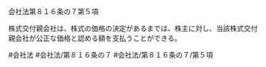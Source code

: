会社法第８１６条の７第５項

株式交付親会社は、株式の価格の決定があるまでは、株主に対し、当該株式交付親会社が公正な価格と認める額を支払うことができる。

#会社法
#会社法/第８１６条の７
#会社法/第８１６条の７/第５項
